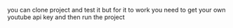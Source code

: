 you can clone project and test it but for it to work you need to get your own youtube api key and then run the project
